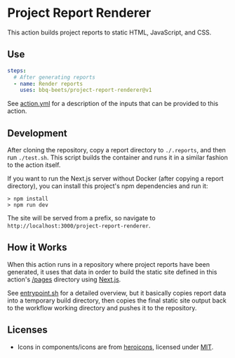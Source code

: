 # Project Report Renderer

This action builds project reports to static HTML, JavaScript, and CSS.

## Use

```yaml
steps:
  # After generating reports
  - name: Render reports
    uses: bbq-beets/project-report-renderer@v1
```

See [action.yml](/action.yml) for a description of the inputs that can be
provided to this action.

## Development

After cloning the repository, copy a report directory to `./.reports`, and
then run `./test.sh`. This script builds the container and runs it in a
similar fashion to the action itself.

If you want to run the Next.js server without Docker (after copying a report
directory), you can install this project's npm dependencies and run it:

```shell
> npm install
> npm run dev
```

The site will be served from a prefix, so navigate to
`http://localhost:3000/project-report-renderer`.

## How it Works

When this action runs in a repository where project reports have been
generated, it uses that data in order to build the static site defined in
this action's [/pages](/pages) directory using [Next.js](https://nextjs.org).

See [entrypoint.sh](/entrypoint.sh) for a detailed overview, but it basically
copies report data into a temporary build directory, then copies the final
static site output back to the workflow working directory and pushes it to
the repository.

## Licenses

- Icons in components/icons are from [heroicons](https://heroicons.com/), licensed under [MIT](/heroicons-license.md).
